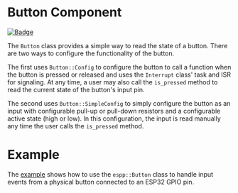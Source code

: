 # Button Component

[![Badge](https://components.espressif.com/components/espp/button/badge.svg)](https://components.espressif.com/components/espp/button)

The `Button` class provides a simple way to read the state of a button. There
are two ways to configure the functionality of the button.

The first uses `Button::Config` to configure the button to call a function when
the button is pressed or released and uses the `Interrupt` class' task and ISR
for signaling. At any time, a user may also call the `is_pressed` method to read
the current state of the button's input pin.

The second uses `Button::SimpleConfig` to simply configure the button as an
input with configurable pull-up or pull-down resistors and a configurable active
state (high or low). In this configuration, the input is read manually any time
the user calls the `is_pressed` method.

# Example

The [example](./example) shows how to use the `espp::Button` class to handle
input events from a physical button connected to an ESP32 GPIO pin.

